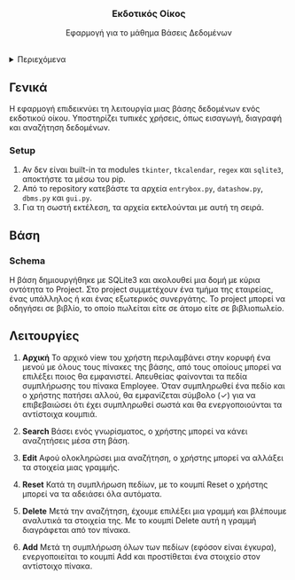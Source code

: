 <a name="readme-top"></a>

<!-- TITLE -->
<br />
<div align="center">
<h3 align="center">Εκδοτικός Οίκος</h3>
<p align="center">
    Εφαρμογή για το μάθημα Βάσεις Δεδομένων
    <br />
    <br />
  </p>
</div>

<!-- TABLE OF CONTENTS -->
<details>
  <summary>Περιεχόμενα</summary>
  <ol>
    <li><a href="#about">Γενικά</a></li>
    <ul>
      <li><a href="#built-with">Εργαλεία</a></li>
      <li><a href="#development">Σχεδίαση</a></li>
      <li><a href="#setup">Setup</a></li>
    </ul>
    <li><a href="#about">Βάση</a></li>
    <ul>
      <li><a href="#built-with">Schema</a></li>
      <li><a href="#development">Διαγράμματα</a></li>
      <li><a href="#setup">Πρόσβαση</a></li>
    </ul>
    <li><a href="#about">Λειτουργίες</a></li>
    <ul>
      <li><a href="#built-with">Αρχική οθόνη</a></li>
      <li><a href="#development">Add</a></li>
      <li><a href="#setup">Search</a></li>
      <li><a href="#migrations">Reset</a></li>
      <li><a href="#prerequisites">Delete</a></li>
      <li><a href="#clients">Insert</a></li>
    </ul>
  </ol>
</details>


<!-- ABOUT THE PROJECT -->

## Γενικά

Η εφαρμογή επιδεικνύει τη λειτουργία μιας βάσης δεδομένων ενός εκδοτικού οίκου. 
Υποστηρίζει τυπικές χρήσεις, όπως εισαγωγή, διαγραφή και αναζήτηση δεδομένων.

### Setup

1. Αν δεν είναι built-in τα modules `tkinter`, `tkcalendar`, `regex` και `sqlite3`, αποκτήστε τα μέσω του pip.
2. Aπό το repository κατεβάστε τα αρχεία `entrybox.py`, `datashow.py`, `dbms.py` και `gui.py`.
3. Για τη σωστή εκτέλεση, τα αρχεία εκτελούνται με αυτή τη σειρά. 

<!-- GETTING STARTED -->

## Βάση



### Schema

Η βάση δημιουργήθηκε με SQLite3 και ακολουθεί μια δομή με κύρια οντότητα το Project. Στο project συμμετέχουν ένα τμήμα της εταιρείας, ένας υπάλληλος ή και ένας εξωτερικός συνεργάτης. Το project μπορεί να οδηγήσει σε βιβλίο, το οποίο πωλείται είτε σε άτομο είτε σε βιβλιοπωλείο.

<!-- PROJECT FUNCTION -->

## Λειτουργίες

1. **Αρχική**
   Το αρχικό view του χρήστη περιλαμβάνει στην κορυφή ένα μενού με όλους τους πίνακες της βάσης, από τους οποίους μπορεί να επιλέξει ποιος θα εμφανιστεί. Απευθείας φαίνονται τα πεδία συμπλήρωσης του πίνακα Employee.
   Όταν συμπληρωθεί ένα πεδίο και ο χρήστης πατήσει αλλού, θα εμφανίζεται σύμβολο (✓) για να επιβεβαιώσει ότι έχει συμπληρωθεί σωστά και θα ενεργοποιούνται τα αντίστοιχα κουμπιά.

2. **Search**
   Βάσει ενός γνωρίσματος, ο χρήστης μπορεί να κάνει αναζητήσεις μέσα στη βάση.

3. **Edit**
   Αφού ολοκληρώσει μια αναζήτηση, ο χρήστης μπορεί να αλλάξει τα στοιχεία μιας γραμμής.

4. **Reset**
   Κατά τη συμπλήρωση πεδίων, με το κουμπί Reset ο χρήστης μπορεί να τα αδειάσει όλα αυτόματα.
  
5. **Delete**
   Μετά την αναζήτηση, έχουμε επιλέξει μια γραμμή και βλέπουμε αναλυτικά τα στοιχεία της. Με το κουμπί Delete αυτή η γραμμή διαγράφεται από τον πίνακα.

6. **Add**
   Μετά τη συμπλήρωση όλων των πεδίων (εφόσον είναι έγκυρα), ενεργοποιείται το κουμπί Add και προστίθεται ένα στοιχείο στον αντίστοιχο πίνακα.   
